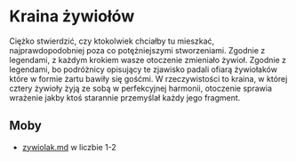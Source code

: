 # Kraina żywiołów

Ciężko stwierdzić, czy ktokolwiek chciałby tu mieszkać, najprawdopodobniej poza co potężniejszymi stworzeniami. Zgodnie z legendami, z każdym krokiem wasze otoczenie zmieniało żywioł. Zgodnie z legendami, bo podróżnicy opisujący te zjawisko padali ofiarą żywiołaków które w formie żartu bawiły się gośćmi. W rzeczywistości to kraina, w której cztery żywioły żyją ze sobą w perfekcyjnej harmonii, otoczenie sprawia wrażenie jakby ktoś starannie przemyślał każdy jego fragment.

## Moby

* [zywiolak.md](../../moby/drugie-pietro/zywiolak.md "mention") w liczbie 1-2

